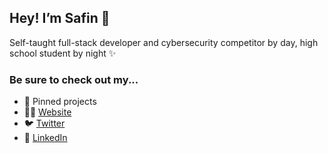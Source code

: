## Hey! I’m **Safin** 👋

Self-taught full-stack developer and cybersecurity competitor by day, high school student by night ✨

### Be sure to check out my...
 - 📌 Pinned projects
 - 👨‍💻 [Website](https://safin.dev)
 - 🐦 [Twitter](https://twitter.com/safinsingh) 
 - 🔗 [LinkedIn](https://www.linkedin.com/in/safinsingh/)
 
<img src="https://komarev.com/ghpvc/?username=safinsingh&color=blueviolet" display="none" visibility="hidden" width="0" height="0" />
